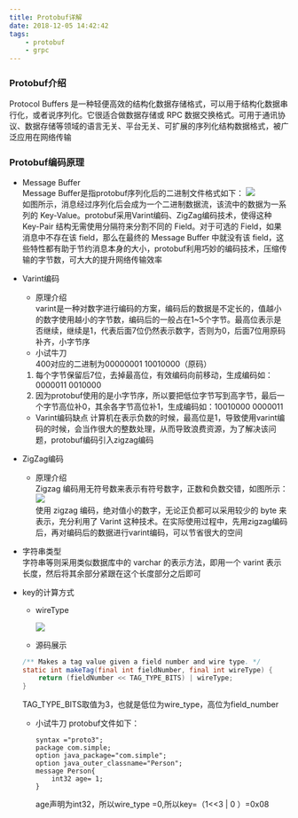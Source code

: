 ```yaml
---
title: Protobuf详解
date: 2018-12-05 14:42:42
tags:
    - protobuf
    - grpc
---
```


### Protobuf介绍 
Protocol Buffers 是一种轻便高效的结构化数据存储格式，可以用于结构化数据串行化，或者说序列化。它很适合做数据存储或 RPC 数据交换格式。可用于通讯协议、数据存储等领域的语言无关、平台无关、可扩展的序列化结构数据格式，被广泛应用在网络传输

### Protobuf编码原理

+ Message Buffer  
Message Buffer是指protobuf序列化后的二进制文件格式如下： 
![](/images/66a0e1d3ef88e052865f47b61c990c3.png)  
如图所示，消息经过序列化后会成为一个二进制数据流，该流中的数据为一系列的 Key-Value。protobuf采用Varint编码、ZigZag编码技术，使得这种Key-Pair 结构无需使用分隔符来分割不同的 Field。对于可选的 Field，如果消息中不存在该 field，那么在最终的 Message Buffer 中就没有该 field，这些特性都有助于节约消息本身的大小，protobuf利用巧妙的编码技术，压缩传输的字节数，可大大的提升网络传输效率

<!-- more -->
+ Varint编码
    * 原理介绍  
    varint是一种对数字进行编码的方案，编码后的数据是不定长的，值越小的数字使用越小的字节数，编码后的一般占在1~5个字节。最高位表示是否继续，继续是1，代表后面7位仍然表示数字，否则为0，后面7位用原码补齐，小字节序  
    * 小试牛刀  
    400对应的二进制为00000001 10010000（原码）
    1. 每个字节保留后7位，去掉最高位，有效编码向前移动，生成编码如：0000011 0010000
    2. 因为protobuf使用的是小字节序，所以要把低位字节写到高字节，最后一个字节高位补0，其余各字节高位补1，生成编码如：10010000 0000011
    * Varint编码缺点
    计算机在表示负数的时候，最高位是1，导致使用varint编码的时候，会当作很大的整数处理，从而导致浪费资源，为了解决该问题，protobuf编码引入zigzag编码

+ ZigZag编码

    * 原理介绍  
     Zigzag 编码用无符号数来表示有符号数字，正数和负数交错，如图所示：  
     ![](/images/aee146123365b11b43c62190e5e9438.png)  
     使用 zigzag 编码，绝对值小的数字，无论正负都可以采用较少的 byte 来表示，充分利用了 Varint 这种技术。在实际使用过程中，先用zigzag编码后，再对编码后的数据进行varint编码，可以节省很大的空间

+ 字符串类型  
    字符串等则采用类似数据库中的 varchar 的表示方法，即用一个 varint 表示长度，然后将其余部分紧跟在这个长度部分之后即可

+ key的计算方式  

    * wireType

        ![](/images/9303524d3ec2a4cf399ca77c09ec914.png)  

    * 源码展示
    ``` java
    /** Makes a tag value given a field number and wire type. */
    static int makeTag(final int fieldNumber, final int wireType) {
        return (fieldNumber << TAG_TYPE_BITS) | wireType;
    }
    ```
    TAG_TYPE_BITS取值为3，也就是低位为wire_type，高位为field_number

    * 小试牛刀
        protobuf文件如下：
        ```
        syntax ="proto3";
        package com.simple;
        option java_package="com.simple";
        option java_outer_classname="Person";
        message Person{
            int32 age= 1;
        }

        ```
        age声明为int32，所以wire_type =0,所以key=（1<<3 | 0 ）=0x08